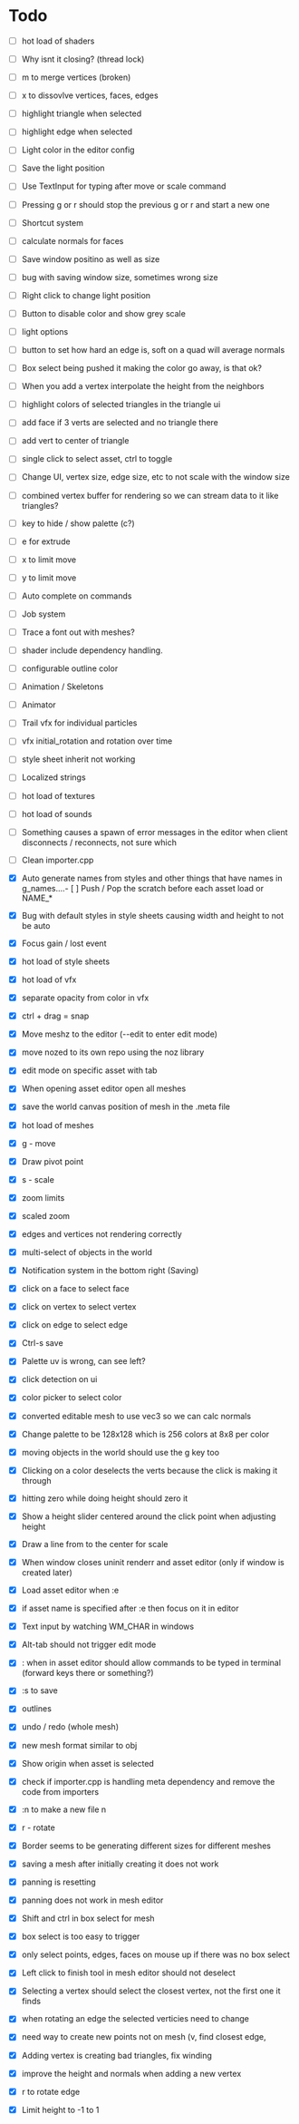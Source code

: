 # Todo

- [ ] hot load of shaders
- [ ] Why isnt it closing? (thread lock)
- [ ] m to merge vertices (broken)
- [ ] x to dissovlve vertices, faces, edges
- [ ] highlight triangle when selected
- [ ] highlight edge when selected
- [ ] Light color in the editor config
- [ ] Save the light position
- [ ] Use TextInput for typing after move or scale command
- [ ] Pressing g or r should stop the previous g or r and start a new one
- [ ] Shortcut system
- [ ] calculate normals for faces
- [ ] Save window positino as well as size
- [ ] bug with saving window size, sometimes wrong size
- [ ] Right click to change light position
- [ ] Button to disable color and show grey scale
- [ ] light options
- [ ] button to set how hard an edge is, soft on a quad will average normals 
- [ ] Box select being pushed it making the color go away, is that ok?
- [ ] When you add a vertex interpolate the height from the neighbors
- [ ] highlight colors of selected triangles in the triangle ui
- [ ] add face if 3 verts are selected and no triangle there
- [ ] add vert to center of triangle
- [ ] single click to select asset, ctrl to toggle
- [ ] Change UI, vertex size, edge size, etc to not scale with the window size
- [ ] combined vertex buffer for rendering so we can stream data to it like triangles?  
- [ ] key to hide / show palette (c?)
- [ ] e for extrude
- [ ] x to limit move
- [ ] y to limit move

- [ ] Auto complete on commands
- [ ] Job system
- [ ] Trace a font out with meshes?
- [ ] shader include dependency handling.
- [ ] configurable outline color
- [ ] Animation / Skeletons
- [ ] Animator
- [ ] Trail vfx for individual particles
- [ ] vfx initial_rotation and rotation over time
- [ ] style sheet inherit not working
- [ ] Localized strings
- [ ] hot load of textures
- [ ] hot load of sounds
- [ ] Something causes a spawn of error messages in the editor when client disconnects / reconnects, not sure which
- [ ] Clean importer.cpp

- [X] Auto generate names from styles and other things that have names in g_names....- [ ] Push / Pop the scratch before each asset load or NAME_*
- [X] Bug with default styles in style sheets causing width and height to not be auto
- [X] Focus gain / lost event
- [X] hot load of style sheets
- [X] hot load of vfx
- [X] separate opacity from color in vfx
- [X] ctrl + drag = snap
- [X] Move meshz to the editor (--edit to enter edit mode)
- [x] move nozed to its own repo using the noz library
- [X] edit mode on specific asset with tab
- [X] When opening asset editor open all meshes
- [X] save the world canvas position of mesh in the .meta file
- [X] hot load of meshes
- [X] g - move
- [X] Draw pivot point
- [X] s - scale
- [x] zoom limits
- [x] scaled zoom
- [x] edges and vertices not rendering correctly
- [x] multi-select of objects in the world
- [x] Notification system in the bottom right (Saving)
- [x] click on a face to select face
- [x] click on vertex to select vertex
- [x] click on edge to select edge
- [x] Ctrl-s save
- [x] Palette uv is wrong, can see left?
- [X] click detection on ui
- [X] color picker to select color
- [X] converted editable mesh to use vec3 so we can calc normals
- [X] Change palette to be 128x128 which is 256 colors at 8x8 per color
- [X] moving objects in the world should use the g key too
- [X] Clicking on a color deselects the verts because the click is making it through
- [x] hitting zero while doing height should zero it
- [X] Show a height slider centered around the click point when adjusting height
- [X] Draw a line from to the center for scale
- [X] When window closes uninit renderr and asset editor (only if window is created later)
- [X] Load asset editor when :e
- [X] if asset name is specified after :e then focus on it in editor
- [X] Text input by watching WM_CHAR in windows
- [X] Alt-tab should not trigger edit mode
- [X] : when in asset editor should allow commands to be typed in terminal (forward keys there or something?)
- [X] :s to save
- [X] outlines
- [X] undo / redo (whole mesh)
- [x] new mesh format similar to obj
- [X] Show origin when asset is selected
- [X] check if importer.cpp is handling meta dependency and remove the code from importers
- [x] :n to make a new file  n <type> <name>
- [X] r - rotate
- [X] Border seems to be generating different sizes for different meshes
- [X] saving a mesh after initially creating it does not work
- [x] panning is resetting
- [x] panning does not work in mesh editor
- [x] Shift and ctrl in box select for mesh
- [x] box select is too easy to trigger
- [X] only select points, edges, faces on mouse up if there was no box select
- [X] Left click to finish tool in mesh editor should not deselect
- [x] Selecting a vertex should select the closest vertex, not the first one it finds
- [x] when rotating an edge the selected verticies need to change
- [x] need way to create new points not on mesh (v, find closest edge,
- [X] Adding vertex is creating bad triangles, fix winding
- [X] improve the height and normals when adding a new vertex
- [X] r to rotate edge
- [X] Limit height to -1 to 1
